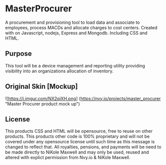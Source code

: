 # MasterProcurer

A procurement and provisioning tool to load data and associate to employees, process MACDs and allocate charges to cost centers.
Created with on Javascript, nodejs, Express and Mongodb. Including CSS and HTML.


## Purpose
This tool will be a device management and reporting utility providing visibility into an organizations allocation of inventory.

## Original Skin [Mockup]

![https://i.imgur.com/NX2qiXH.png] (https://nvy.io/projects/master_procurer "Master Procurer product mock up")

## License
This products CSS and HTML will be opensource, free to reuse on other products.
This products other code is 100% proprietary and will not be covered under any opensource license until such time as this message is changed to reflect that. All royalties, pensions, and payments will be need to be made directly to NiKole Maxwell and may only be used, reused and altered with explict permission from Nvy.io & NiKole Maxwell.
